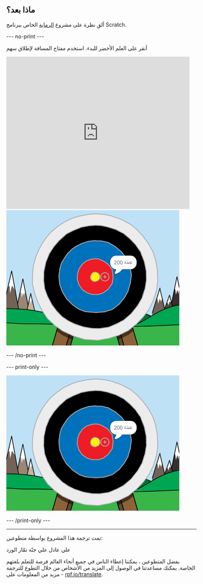 ## ماذا بعد؟

ألقِ نظرة على مشروع [الرماية](https://projects.raspberrypi.org/ar-SA/projects/archery) الخاص ببرنامج Scratch.

--- no-print ---

أنقر على العلم الأخضر للبدء. استخدم مفتاح المسافة لإطلاق سهم

<div class="scratch-preview">
  <iframe allowtransparency="true" width="485" height="402" src="https://scratch.mit.edu/projects/embed/382055496/?autostart=false" frameborder="0" scrolling="no"></iframe>
  <img src="images/archery-final.png">
</div>

--- /no-print ---

--- print-only ---

![المشروع كامل](images/archery-final.png)

--- /print-only ---

***

تمت ترجمة هذا المشروع بواسطة متطوعين:

علي عادل علي
جنّة تمّار الورد

بفضل المتطوعين ، يمكننا إعطاء الناس في جميع أنحاء العالم فرصة للتعلم بلغتهم الخاصة. يمكنك مساعدتنا في الوصول إلى المزيد من الأشخاص من خلال التطوع للترجمة - مزيد من المعلومات على [rpf.io/translate](https://rpf.io/translate).